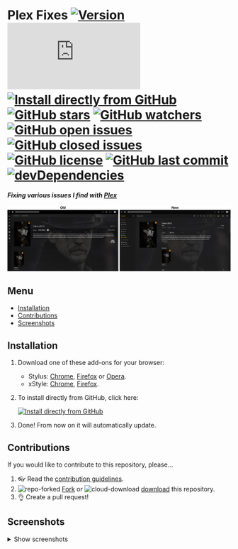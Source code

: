 # Plex Fixes [![Version][version]][1] [![Size][size]][1] [![Install directly from GitHub][install]][2] [![GitHub stars][stars]][3] [![GitHub watchers][watchers]][4] [![GitHub open issues][open issues]][5] [![GitHub closed issues][closed issues]][5] [![GitHub license][license]][6] [![GitHub last commit][last commit]][7] [![devDependencies][devdependencies]][8]

**_Fixing various issues I find with [Plex]_**

[![Preview]][screenshots]

## Menu

- [Installation]
- [Contributions]
- [Screenshots]

## Installation

1. Download one of these add-ons for your browser:
   - Stylus: [Chrome][stychrome], [Firefox][styfirefox] or [Opera][styopera].
   - xStyle: [Chrome][xstychrome], [Firefox][xstyfirefox].
2. To install directly from GitHub, click here:

   [![Install directly from GitHub][Plex Fixes]][2]

3. Done! From now on it will automatically update.

## Contributions

If you would like to contribute to this repository, please...

1. 👓 Read the [contribution guidelines][contributing].
1. ![repo-forked][9] [Fork][10] or ![cloud-download][11] [download][12] this repository.
1. 👌 Create a pull request!

## Screenshots
<details><summary>Show screenshots</summary>

[![Series]][Screenshots]

[![Movies]][Screenshots]

[![Music]][Screenshots]
</details>

<!-- BADGES -->
[version]: https://flat.badgen.net/github/release/StylusThemes/Plex-Fixes
[1]: #
[size]: https://flat.badgen.net/badgesize/normal/StylusThemes/Plex-Fixes/master/style.user.css
[install]: https://flat.badgen.net/badge/install%20directly%20from/GitHub/00ADAD "Click here!"
[2]: https://rebrand.ly/plex-fixes
[stars]: https://flat.badgen.net/github/stars/StylusThemes/Plex-Fixes
[3]: https://github.com/StylusThemes/Plex-Fixes/stargazers
[watchers]: https://flat.badgen.net/github/watchers/StylusThemes/Plex-Fixes
[4]: https://github.com/StylusThemes/Plex-Fixes/watchers
[open issues]: https://flat.badgen.net/github/open-issues/StylusThemes/Plex-Fixes
[closed issues]: https://flat.badgen.net/github/closed-issues/StylusThemes/Plex-Fixes
[5]: https://github.com/StylusThemes/Plex-Fixes/issues
[license]: https://flat.badgen.net/github/license/StylusThemes/Plex-Fixes
[6]: https://creativecommons.org/licenses/by-sa/4.0/
[last commit]: https://flat.badgen.net/github/last-commit/StylusThemes/Plex-Fixes
[7]: https://github.com/StylusThemes/Plex-Fixes/commits/master
[devdependencies]: https://flat.badgen.net/david/dev/StylusThemes/Plex-Fixes
[8]: https://david-dm.org/StylusThemes/Plex-Fixes?type=dev
[badges]: https://flat.badgen.net/badge/amount%20of%20badges/12/orange

<!-- Plex LINK -->
[Plex]: https://app.plex.tv/desktop

<!-- PREVIEW -->
[Preview]: ./images/screenshots/tv.jpg?raw=true "Click to see more screenshots"

<!-- MENU -->
[Installation]: README.md#installation
[Contributions]: README.md#Contributions
[Screenshots]: README.md#screenshots

<!-- CONTRIBUTIONS -->
[contributing]: ./.github/CONTRIBUTING.md
[9]: https://user-images.githubusercontent.com/136959/42383736-c4cb0db8-80fd-11e8-91ca-12bae108bccc.png
[10]: https://github.com/StylusThemes/Plex-Fixes/fork
[11]: https://user-images.githubusercontent.com/136959/42401932-9ee9cae0-813d-11e8-8691-16e29a85d3b9.png
[12]: https://github.com/StylusThemes/Plex-Fixes/fork

<!-- STYLUS DOWNLOADS -->
[STYChrome]: https://chrome.google.com/webstore/detail/stylus/clngdbkpkpeebahjckkjfobafhncgmne
[STYFirefox]: https://addons.mozilla.org/firefox/addon/styl-us/
[STYOpera]: https://addons.opera.com/extensions/details/stylus/

<!-- XSTYLE DOWNLOADS -->
[XSTYChrome]: https://chrome.google.com/webstore/detail/xstyle/hncgkmhphmncjohllpoleelnibpmccpj
[XSTYFirefox]: https://addons.mozilla.org/firefox/addon/xstyle/

<!-- INSTALL Plex Fixes BADGE -->
[Plex Fixes]: https://flat.badgen.net/badge/Plex%20Fixes/install/00ADAD "Click here!"

<!-- SCREENSHOTS -->
[Series]: ./images/screenshots/tv.jpg?raw=true "Series"
[Movies]: ./images/screenshots/movie.jpg?raw=true "Movies"
[Music]: ./images/screenshots/music.jpg?raw=true "Music"
